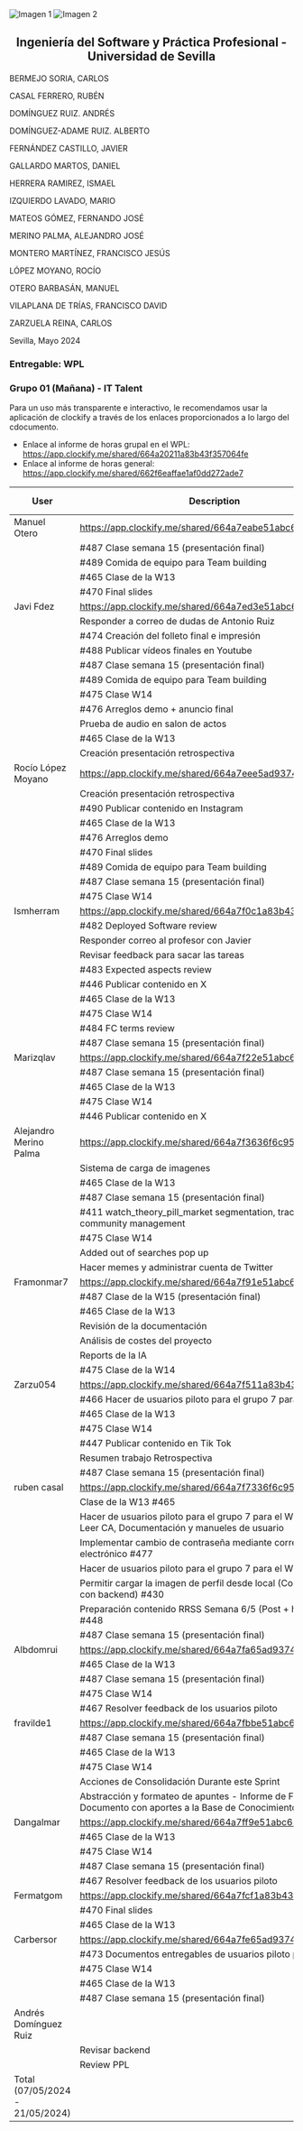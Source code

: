 ﻿<div style={{ display: 'flex' }}>
  <img src="/img/TalentLOGO.png" alt="Imagen 1" style={{ width: '50%', height: 'auto' }} />
  <img src="/img/USLOGO.png" alt="Imagen 2" style={{ width: '30%', height: '30%' }} />
</div>

## <center>Ingeniería del Software y Práctica Profesional - Universidad de Sevilla</center>

BERMEJO SORIA, CARLOS

CASAL FERRERO, RUBÉN

DOMÍNGUEZ RUIZ. ANDRÉS

DOMÍNGUEZ-ADAME RUIZ. ALBERTO

FERNÁNDEZ CASTILLO, JAVIER

GALLARDO MARTOS, DANIEL

HERRERA RAMIREZ, ISMAEL

IZQUIERDO LAVADO, MARIO

MATEOS GÓMEZ, FERNANDO JOSÉ

MERINO PALMA, ALEJANDRO JOSÉ

MONTERO MARTÍNEZ, FRANCISCO JESÚS

LÓPEZ MOYANO, ROCÍO

OTERO BARBASÁN, MANUEL

VILAPLANA DE TRÍAS, FRANCISCO DAVID

ZARZUELA REINA, CARLOS


<a name="_pg8quxt9d0oa"></a> Sevilla, Mayo 2024

### Entregable: WPL

### Grupo 01 (Mañana) - IT Talent


Para un uso más transparente e interactivo, le recomendamos usar la aplicación de clockify a través de los enlaces proporcionados a lo largo del cdocumento.
 - Enlace al informe de horas grupal en el WPL: https://app.clockify.me/shared/664a20211a83b43f357064fe
 - Enlace al informe de horas general: https://app.clockify.me/shared/662f6eaffae1af0dd272ade7



|User|Description|Time (h)|Time (decimal)|
|-|-|-|-|
|Manuel Otero|https://app.clockify.me/shared/664a7eabe51abc632e82852b|32:18:00|32.30|
||#487 Clase semana 15 (presentación final)|03:50:00|3.83|
||#489 Comida de equipo para Team building|02:00:00|2.00|
||#465 Clase de la W13|03:50:00|3.83|
||#470 Final slides|22:38:00|22.63|
|Javi Fdez|https://app.clockify.me/shared/664a7ed3e51abc632e828551|29:50:33|29.84|
||Responder a correo de dudas de Antonio Ruiz|01:23:07|1.39|
||#474 Creación del folleto final e impresión|06:08:07|6.14|
||#488 Publicar vídeos finales en Youtube|02:34:00|2.57|
||#487 Clase semana 15 (presentación final)|04:00:00|4.00|
||#489 Comida de equipo para Team building|02:00:00|2.00|
||#475 Clase W14|00:45:00|0.75|
||#476 Arreglos demo + anuncio final|06:38:15|6.64|
||Prueba de audio en salon de actos|00:56:12|0.94|
||#465 Clase de la W13|03:40:00|3.67|
||Creación presentación retrospectiva|01:45:52|1.76|
|Rocío López Moyano|https://app.clockify.me/shared/664a7eee5ad937488bfd16e0|21:20:00|21.33|
||Creación presentación retrospectiva|02:10:00|2.17|
||#490 Publicar contenido en Instagram|04:30:00|4.50|
||#465 Clase de la W13|03:50:00|3.83|
||#476 Arreglos demo|02:00:00|2.00|
||#470 Final slides|02:05:00|2.08|
||#489 Comida de equipo para Team building|02:00:00|2.00|
||#487 Clase semana 15 (presentación final)|04:00:00|4.00|
||#475 Clase W14|00:45:00|0.75|
|Ismherram|https://app.clockify.me/shared/664a7f0c1a83b43f3570b772|19:39:40|19.66|
||#482 Deployed Software review|00:36:09|0.60|
||Responder correo al profesor con Javier|01:04:09|1.07|
||Revisar feedback para sacar las tareas|00:40:00|0.67|
||#483 Expected aspects review|01:07:40|1.13|
||#446 Publicar contenido en X|03:41:00|3.68|
||#465 Clase de la W13|04:00:00|4.00|
||#475 Clase W14|00:45:00|0.75|
||#484 FC terms review|05:45:42|5.76|
||#487 Clase semana 15 (presentación final)|02:00:00|2.00|
|Marizqlav|https://app.clockify.me/shared/664a7f22e51abc632e828578|19:37:17|19.62|
||#487 Clase semana 15 (presentación final)|02:00:00|2.00|
||#465 Clase de la W13|03:50:00|3.83|
||#475 Clase W14|00:45:00|0.75|
||#446 Publicar contenido en X|13:02:17|13.04|
|Alejandro Merino Palma|https://app.clockify.me/shared/664a7f3636f6c95382a12f1d|18:35:00|18.58|
||Sistema de carga de imagenes|04:30:00|4.50|
||#465 Clase de la W13|04:00:00|4.00|
||#487 Clase semana 15 (presentación final)|02:00:00|2.00|
||#411 watch_theory_pill_market segmentation, traction, and community management|01:00:00|1.00|
||#475 Clase W14|00:50:00|0.83|
||Added out of searches pop up|01:40:00|1.67|
||Hacer memes y administrar cuenta de Twitter|04:35:00|4.58|
|Framonmar7|https://app.clockify.me/shared/664a7f91e51abc632e8285c9|15:20:00|15.33|
||#487 Clase de la W15 (presentación final)|04:00:00|4.00|
||#465 Clase de la W13|04:00:00|4.00|
||Revisión de la documentación|02:30:00|2.50|
||Análisis de costes del proyecto|03:50:00|3.83|
||Reports de la IA|00:15:00|0.25|
||#475 Clase de la W14|00:45:00|0.75|
|Zarzu054|https://app.clockify.me/shared/664a7f511a83b43f3570b7c0|14:35:36|14.59|
||#466 Hacer de usuarios piloto para el grupo 7 para el WPL|01:28:26|1.47|
||#465 Clase de la W13|04:00:00|4.00|
||#475 Clase W14|00:45:00|0.75|
||#447 Publicar contenido en Tik Tok|04:07:32|4.13|
||Resumen trabajo Retrospectiva|00:14:38|0.24|
||#487 Clase semana 15 (presentación final)|04:00:00|4.00|
|ruben casal|https://app.clockify.me/shared/664a7f7336f6c95382a12f5f|14:03:49|14.06|
||Clase de la W13 #465|03:50:00|3.83|
||Hacer de usuarios piloto para el grupo 7 para el WPL #466 Leer CA, Documentación y manueles de usuario|00:22:13|0.37|
||Implementar cambio de contraseña mediante correo electrónico #477|00:50:45|0.85|
||Hacer de usuarios piloto para el grupo 7 para el WPL #466|01:54:55|1.92|
||Permitir cargar la imagen de perfil desde local (Colaboración con backend) #430|03:45:00|3.75|
||Preparación contenido RRSS Semana 6/5 (Post + historias) #448|01:20:56|1.35|
||#487 Clase semana 15 (presentación final)|02:00:00|2.00|
|Albdomrui|https://app.clockify.me/shared/664a7fa65ad937488bfd177b|11:04:12|11.07|
||#465 Clase de la W13|03:50:00|3.83|
||#487 Clase semana 15 (presentación final)|02:00:00|2.00|
||#475 Clase W14|00:45:00|0.75|
||#467 Resolver feedback de los usuarios piloto|04:29:12|4.49|
|fravilde1|https://app.clockify.me/shared/664a7fbbe51abc632e8285f0|08:50:23|8.84|
||#487 Clase semana 15 (presentación final)|02:00:00|2.00|
||#465 Clase de la W13|04:00:00|4.00|
||#475 Clase W14|00:45:00|0.75|
||Acciones de Consolidación Durante este Sprint|00:40:00|0.67|
||Abstracción y formateo de apuntes - Informe de Feedback + Documento con aportes a la Base de Conocimientos|01:25:23|1.42|
|Dangalmar|https://app.clockify.me/shared/664a7ff9e51abc632e828621|07:57:17|7.95|
||#465 Clase de la W13|04:00:00|4.00|
||#475 Clase W14|00:45:00|0.75|
||#487 Clase semana 15 (presentación final)|02:00:00|2.00|
||#467 Resolver feedback de los usuarios piloto|01:12:17|1.20|
|Fermatgom|https://app.clockify.me/shared/664a7fcf1a83b43f3570b835|07:50:00|7.83|
||#470 Final slides|04:00:00|4.00|
||#465 Clase de la W13|03:50:00|3.83|
|Carbersor|https://app.clockify.me/shared/664a7fe65ad937488bfd17b6|07:39:19|7.66|
||#473 Documentos entregables de usuarios piloto para el WPL|01:04:19|1.07|
||#475 Clase W14|00:45:00|0.75|
||#465 Clase de la W13|03:50:00|3.83|
||#487 Clase semana 15 (presentación final)|02:00:00|2.00|
|Andrés Domínguez Ruiz||01:29:20|1.49|
||Revisar backend|00:59:20|0.99|
||Review PPL|00:30:00|0.50|
|Total (07/05/2024 - 21/05/2024)||230:10:26|230.17|

